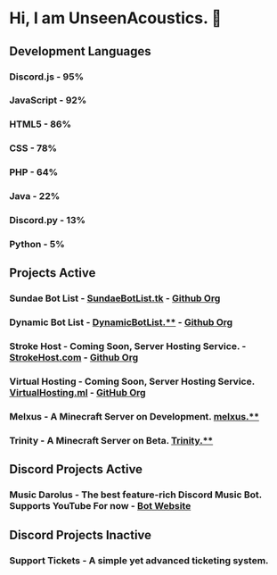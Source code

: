 # Hi, I am UnseenAcoustics. 👋

## Development Languages
### Discord.js - 95%
### JavaScript - 92%
### HTML5 - 86%
### CSS - 78%
### PHP - 64%
### Java - 22%
### Discord.py - 13%
### Python - 5%

## Projects Active
### Sundae Bot List - [SundaeBotList.tk](https://sundaebotlist.tk/) - [Github Org](https://github.com/Sundae-Bot-List)
### Dynamic Bot List - [DynamicBotList.**](https://dynamicbotlist.**/) - [Github Org](https://github.com/DynamicBotList)
### Stroke Host - Coming Soon, Server Hosting Service. - [StrokeHost.com](https://strokehost.com) - [Github Org](https://github.com/StrokeHosting)
### Virtual Hosting - Coming Soon, Server Hosting Service. [VirtualHosting.ml](https://virtualhosting.ml) - [GitHub Org](https://github.com/VirtualMCHosting)
### Melxus - A Minecraft Server on Development. [melxus.**](https://melxus.**)
### Trinity - A Minecraft Server on Beta. [Trinity.**](https://trinity.**)

## Discord Projects Active
### Music Darolus - The best feature-rich Discord Music Bot. Supports YouTube For now - [Bot Website](https://musicdarolus.tk/)

## Discord Projects Inactive
### Support Tickets - A simple yet advanced ticketing system.

<!--
**UnseenAcoustics/UnseenAcoustics** is a ✨ _special_ ✨ repository because its `README.md` (this file) appears on your GitHub profile.

Here are some ideas to get you started:

- 🔭 I’m currently working on ...
- 🌱 I’m currently learning ...
- 👯 I’m looking to collaborate on ...
- 🤔 I’m looking for help with ...
- 💬 Ask me about ...
- 📫 How to reach me: ...
- 😄 Pronouns: ...
- ⚡ Fun fact: ...
-->
